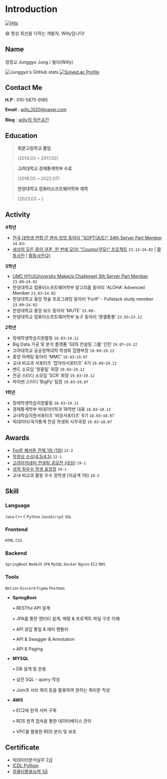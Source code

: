 # Introduction
[![Hits](https://hits.seeyoufarm.com/api/count/incr/badge.svg?url=https%3A%2F%2Fgithub.com%2Fjunggyo1020%2F&count_bg=%23EDE4FC&title_bg=%237C43E8&icon=&icon_color=%23FFFFFF&title=hits&edge_flat=false)](https://hits.seeyoufarm.com)
    
😄 항상 최선을 다하는 개발자, Willy입니다!
     
## Name
정정교 Junggyo Jung  / 윌리(Willy)

![Junggyo's GitHub stats](https://github-readme-stats.vercel.app/api?username=junggyo1020&show_icons=true&theme=radical)
[![Solved.ac Profile](http://mazassumnida.wtf/api/v2/generate_badge?boj=jungyo1020)](https://solved.ac/jungyo1020/)
    
## Contact Me
**H.P** : 010-5875-9185

**Email**  : willy_1020@naver.com

**Blog** : [willy의 작은공간](https://willie1020.tistory.com/)
    
## **Education**
    
> **휘문고등학교 졸업**
  > 
  > (2014.03 ~ 2017.02)
  > 
    
> **고려대학교 경제통계학부 수료**
  > 
  > (2018.03 ~ 2022.07)
  > 
    
> **한양대학교 컴퓨터소프트웨어학부 재학**
  > 
  > (2023.03 ~ )
  > 
    
## Activity

**4학년**

- [전국 대학생 연합 IT 벤처 창업 동아리 "SOPT(솝트)" 34th Server Part Member](https://www.sopt.org/) `24.03~`
- [세상의 모든 종이 쿠폰, 한 번에 모아! "Coumo(쿠모)" 프로젝트](https://github.com/UMC-5th-Coumo/server) `23.12~24.02` | [활동사진](./image/coumo1.JPG) | [활동사진(2)](./image/coumo2.JPG)
  
**3학년**
    
- [UMC HYU(University MakeUs Challenge) 5th Server Part Member](./image/UMC활동인증서.png)  `23.09~24.02`
- 한양대학교 컴퓨터소프트웨어학부 알고리즘 동아리 ‘ALOHA’ Advenced Member `23.03~24.02`
- 한양대학교 중앙 학술 프로그래밍 동아리 ‘ForIF’ - Fullstack study member `23.09~24.02`
- 한양대학교 중앙 보드 동아리 ‘MUTE’  `23.09~`
- 한양대학교 컴퓨터소프트웨어학부 농구 동아리 ‘몽쉘통통’ `23.03~23.12`
    
**2학년**
    
- 장애학생학습지원활동 `18.03~19.12`
- Big Data 가공 및 분석 플랫폼 ‘GDS 컨설팅 그룹’ 인턴 `19.07~19.12`
- 고려대학교 공공정책대학 학생회 집행부장  `19.09~19.12`
- 중앙 마케팅 동아리 ‘MMC’ `19.03~19.07`
- 교내 비교과 서포터즈 ‘잡아라서포터즈’ 4기 `19.09~19.12`
- 밴드 소모임 ‘청울림’ 회장 `19.03~19.12`
- 전공 스터디 소모임 ‘SCR’ 회장 `19.03~19.12`
- 파이썬 스터디 ‘BigPy’ 팀장 `19.03~19.07`
    
**1학년**
    
- 장애학생학습지원활동 `18.03~19.12`
- 경제통계학부 빅데이터학과 18학번 대표  `18.03~18.12`
- 교내학습지원서포터즈 ‘비상서포터즈’ 6기 `18.03~18.07`
- 빅데이터/국가통계 전공 학생회 사무국장 `18.03~18.07`
    
## Awards
    
- [ForIF 해커톤 전체 1위 (1위)](./image/forif.pdf) `23-2`
- [학장상 수상(4.5/4.5)](./image/학장상.jpg) `22-1`
- [고려아카데미 컨설팅 공모전 (대상)](./image/mmc.jpg) `19-1`
- [성적 최우수 학생 표창장](./image/학업우수상.jpg) `19-1`
- 교내 비교과 활동 우수 장학생 (이공계 1위) `18-2`
    
## Skill
    
### Language
`Java` `C++` `C` `Python` `JavaScript` `SQL`
    
### Frontend
    
`HTML` `CSS` 
    
### Backend
    
`SpringBoot` `NodeJS` `JPA` `MySQL` `Docker` `Nginx` `EC2` `RDS` 
    
### Tools
    
`Notion` `Discord` `Figma` `Postman`
    
- **SpringBoot**
        
  • RESTful API 설계
        
  • JPA를 통한 엔티티 설계, 매핑 & 프로젝트 파일 구조 이해
        
  • API 응답 통일 & 에러 핸들러
        
  • API & Swagger & Annotation
        
  • API & Paging
        
- **MYSQL**
        
  • DB 설계 및 운용
        
  • 실전 SQL - query 작성
        
  • Join과 서브 쿼리 등을 활용하여 원하는 쿼리문 작성
        
- **AWS**
        
  • EC2에 원격 서버 구축
        
  • RDS 원격 접속을 통한 데이터베이스 관리
        
  • VPC를 활용한 RDS 분리 및 보호
        
    
## Certificate
    
- 빅데이터분석실무 2급
- [ICDL Python](./image/icdl_python.jpg)
- [컴퓨터활용능력 1급](./image/컴활1급.jpg)

